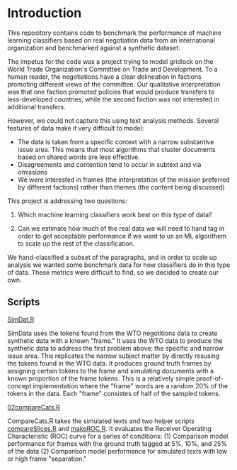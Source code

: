 # Introduction
This repository contains code to benchmark the performance of machine learning classifiers based on real negotiation data from an international organization and benchmarked against a synthetic dataset.

The impetus for the code was a project trying to model gridlock on the World Trade Organization's Committee on Trade and Development. To a human reader, the negotiations have a clear delineation in factions promoting different views of the committee. Our qualitative interpretation was that one faction promoted policies that would produce transfers to less-developed countries, while the second faction was not interested in additional transfers.

However, we could not capture this using text analysis methods. Several features of data make it very difficult to model:

- The data is taken from a specific context with a narrow substantive issue area. This means that most algorithms that cluster documents based on shared words are less effective.
- Disagreements and contention tend to occur in subtext and via omissions
- We were interested in frames (the interpretation of the mission preferred by different factions) rather than themes (the content being discussed)

This project is addressing two questions:
1. Which machine learning classifiers work best on this type of data?

2. Can we estimate how much of the real data we will need to hand tag in order to get acceptable performance if we want to us an ML algorithem to scale up the rest of the classification.
    
We hand-classified a subset of the paragraphs, and in order to scale up analysis we wanted some benchmark data for how classifiers do in this type of data. These metrics were difficult to find, so we decided to create our own.

## Scripts

[SimDat.R]("SimDat.R")

SimData uses the tokens found from the WTO negotitions data to create synthetic data with a known "frame." 
It uses the WTO data to produce the synthetic data to address the first problem above: the specific and narrow issue area. This replicates the narrow subject matter by directly resusing the tokens found in the WTO data. It produces ground truth frames by assigning certain tokens to the frame and simulating documents with a known proportion of the frame tokens.
This is a relatively simple proof-of-concept implementation where the "frame" words are a random 20\% of the tokens in the data. Each "frame" consistes of half of the sampled tokens. 

[02compareCats.R]("02compareCats.R")

CompareCats.R takes the simulated texts and two helper scripts [compareSlices.R]("compareSlices.R") and [makeROC.R]("makeROC.R"). It evaluates the Receiver Operating Characteristic (ROC) curve for a series of conditions: 
(1) Comparison model performance for frames with the ground truth tagged at 5%, 10%, and 25% of the data
(2) Comparison model performance for simulated texts with low or high frame "separation." 

